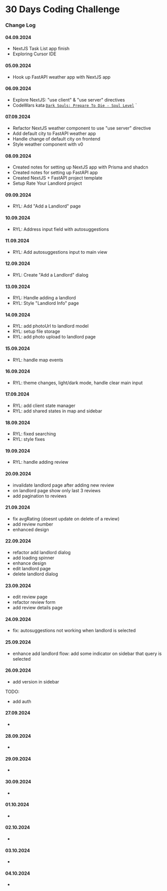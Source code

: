 # 30 Days Coding Challenge

### Change Log

#### 04.09.2024

- NextJS Task List app finish
- Exploring Cursor IDE

#### 05.09.2024

- Hook up FastAPI weather app with NextJS app

#### 06.09.2024

- Explore NextJS: "use client" & "use server" directives
- CodeWars kata [`Dark Souls: Prepare To Die - Soul Level`](https://www.codewars.com/kata/reviews/5e357951e5a7710001c19b1c/groups/66db74a8fb5e52c510b942fc)
  `

#### 07.09.2024

- Refactor NextJS weather component to use "use server" directive
- Add default city to FastAPI weather app
- Handle change of default city on frontend
- Style weather component with v0

#### 08.09.2024

- Created notes for setting up NextJS app with Prisma and shadcn
- Created notes for setting up FastAPI app
- Created NextJS + FastAPI project template
- Setup Rate Your Landlord project

#### 09.09.2024

- RYL: Add "Add a Landlord" page

#### 10.09.2024

- RYL: Address input field with autosuggestions

#### 11.09.2024

- RYL: Add autosuggestions input to main view

#### 12.09.2024

- RYL: Create "Add a Landlord" dialog

#### 13.09.2024

- RYL: Handle adding a landlord
- RYL: Style "Landlord Info" page

#### 14.09.2024

- RYL: add photoUrl to landlord model
- RYL: setup file storage
- RYL: add photo upload to landlord page

#### 15.09.2024

- RYL: handle map events

#### 16.09.2024

- RYL: theme changes, light/dark mode, handle clear main input

#### 17.09.2024

- RYL: add client state manager
- RYL: add shared states in map and sidebar

#### 18.09.2024

- RYL: fixed searching
- RYL: style fixes

#### 19.09.2024

- RYL: handle adding review

#### 20.09.2024

- invalidate landlord page after adding new review
- on landlord page show only last 3 reviews
- add pagination to reviews

#### 21.09.2024

- fix avgRating (doesnt update on delete of a review)
- add review number
- enhanced design

#### 22.09.2024

- refactor add landlord dialog
- add loading spinner
- enhance design
- edit landlord page
- delete landlord dialog

#### 23.09.2024

- edit review page
- refactor review form
- add review details page

#### 24.09.2024

- fix: autosuggestions not working when landlord is selected

#### 25.09.2024

- enhance add landlord flow: add some indicator on sidebar that query is selected

#### 26.09.2024

- add version in sidebar

TODO:

- add auth

#### 27.09.2024

-

#### 28.09.2024

-

#### 29.09.2024

-

#### 30.09.2024

-

#### 01.10.2024

-

#### 02.10.2024

-

#### 03.10.2024

-

#### 04.10.2024

-
